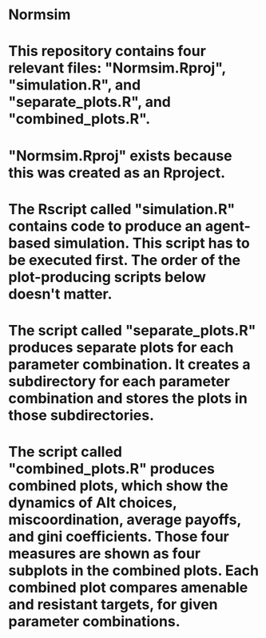 # Normsim

# This repository contains four relevant files: "Normsim.Rproj", "simulation.R", and "separate_plots.R", and "combined_plots.R". 
# "Normsim.Rproj" exists because this was created as an Rproject.
# The Rscript called "simulation.R" contains code to produce an agent-based simulation. This script has to be executed first. The order of the plot-producing scripts below doesn't matter.
# The script called "separate_plots.R" produces separate plots for each parameter combination. It creates a subdirectory for each parameter combination and stores the plots in those subdirectories.
# The script called "combined_plots.R" produces combined plots, which show the dynamics of Alt choices, miscoordination, average payoffs, and gini coefficients. Those four measures are shown as four subplots in the combined plots. Each combined plot compares amenable and resistant targets, for given parameter combinations.